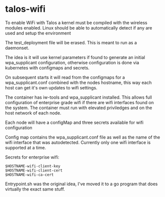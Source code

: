 # talos-wifi

To enable WiFi with Talos a kernel must be compiled with the wireless modules enabled. Linux should be able to automatically detect if any are used and setup the environment

The test_deployment file will be erased. This is meant to run as a daemonset.

The idea is it will use kernel parameters if found to generate an initial wpa_supplicant configuration, otherwise configuration is done via kubernetes with configmaps and secrets. 

On subsequent starts it will read from the configmaps for a wpa_supplicant.conf combined with the nodes hostname, this way each host can get it's own updates to wifi settings.

The container has iw-tools and wpa_supplicant installed. This allows full configuration of enterprise grade wifi if there are wifi interfaces found on the system.
The container must run with elevated priviledges and on the host network of each node.

Each node will have a configMap and three secrets available for wifi configuration

Config map contains the wpa_supplicant.conf file as well as the name of the wifi interface that was autodetected. Currently only one wifi interface is supported at a time.

Secrets for enterprise wifi: 
```
$HOSTNAME-wifi-client-key
$HOSTNAME-wifi-client-cert
$HOSTNAME-wifi-ca-cert
```

Entrypoint.sh was the original idea, I've moved it to a go program that does virtually the exact same stuff. 
